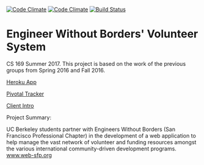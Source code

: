 [![Code Climate](https://codeclimate.com/github/mark-craig/engineerswithoutborders/badges/gpa.svg)](https://codeclimate.com/github/mark-craig/engineerswithoutborders)
[![Code Climate](https://codeclimate.com/github/mark-craig/engineerswithoutborders/badges/cove.svg)](https://codeclimate.com/github/mark-craig/engineerswithoutborders)
[![Build Status](https://travis-ci.org/mark-craig/engineerswithoutborders.svg?branch=master)](https://travis-ci.org/mark-craig/engineerswithoutborders)

# Engineer Without Borders' Volunteer System

CS 169 Summer 2017.
This project is based on the work of the previous groups from Spring 2016 and Fall 2016.

[Heroku App](https://morning-earth-50247.herokuapp.com/)

[Pivotal Tracker](https://www.pivotaltracker.com/n/projects/2071107)

[Client Intro](https://www.youtube.com/watch?v=vTYoWUjP5xo&feature=youtu.be)

Project Summary:

UC Berkeley students partner with Engineers Without Borders (San Francisco Professional Chapter) in the development of a web application to help manage the vast network of volunteer and funding resources amongst the various international community-driven development programs. www.web-sfp.org
